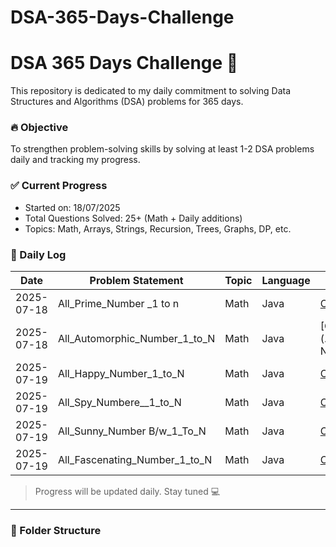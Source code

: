 # DSA-365-Days-Challenge
# DSA 365 Days Challenge 🚀

This repository is dedicated to my daily commitment to solving Data Structures and Algorithms (DSA) problems for 365 days.

### 🔥 Objective
To strengthen problem-solving skills by solving at least 1-2 DSA problems daily and tracking my progress.

### ✅ Current Progress
- Started on: 18/07/2025
- Total Questions Solved: 25+ (Math + Daily additions)
- Topics: Math, Arrays, Strings, Recursion, Trees, Graphs, DP, etc.



### 📅 Daily Log
| Date       | Problem Statement              | Topic   | Language | Link                                                            |
|------------|--------------------------------|---------|----------|-----------------------------------------------------------------|
| 2025-07-18 | All_Prime_Number _1 to n       | Math    | Java     | [Code](./Date_18_07_25_Day_1/All_Prime_Number_1_to_N.java)      
| 2025-07-18 | All_Automorphic_Number_1_to_N  | Math    | Java     | [Code](./Date_18_07_25_Day_1/Automorphic_Number__1_to N)        |
| 2025-07-19 | All_Happy_Number_1_to_N        | Math    | Java     | [Code](./Date_19_07_25_Day_2/All_Happy_Number_1_to_N)           
| 2025-07-19 | All_Spy_Numbere__1_to_N        | Math    | Java     | [Code](./Date_19_07_25_Day_2/All_Spy_Numbere__1_to_N  )         |
| 2025-07-19 | All_Sunny_Number B/w_1_To_N    | Math    | Java     | [Code](./Date_21_07_25_Day_3/All_Sunny_Number_1_to_N)           
| 2025-07-19 | All_Fascenating_Number_1_to_N | Math    | Java     | [Code](./Date_21_07_25_Day_3/All_Fascenating_Numbere__1_to_N  ) |
> Progress will be updated daily. Stay tuned 💻

---

### 📂 Folder Structure
